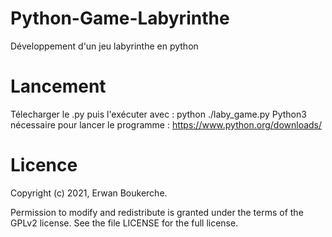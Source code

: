 # Python-Game-Labyrinthe
Développement d'un jeu labyrinthe en python


# Lancement
Télecharger le .py puis l'exécuter avec : python ./laby_game.py 
Python3 nécessaire pour lancer le programme : https://www.python.org/downloads/



# Licence
Copyright (c) 2021, Erwan Boukerche.

Permission to modify and redistribute is granted under the terms of the GPLv2 license. See the file LICENSE for the full license.
